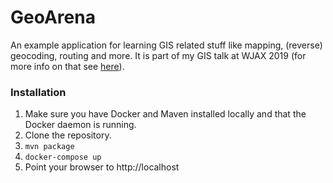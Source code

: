 # GeoArena
An example application for learning GIS related stuff like mapping, (reverse) geocoding, routing and more. 
It is part of my GIS talk at WJAX 2019 (for more info on that see [here](https://jax.de/web-development-javascript/geographie-geometrie-und-der-ganze-rest-warum-die-erde-doch-flach-ist)).

### Installation
1. Make sure you have Docker and Maven installed locally and that the Docker daemon is running.
2. Clone the repository.
3. `mvn package`
4. `docker-compose up`
5. Point your browser to http://localhost
